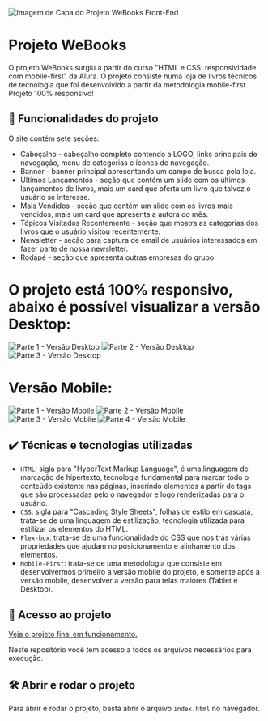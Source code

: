 ![Imagem de Capa do Projeto WeBooks Front-End](https://github.com/josewellingtonn/webooks/assets/152819590/63f06979-c756-47b7-a3c1-f564552ce3bc)



# Projeto WeBooks

O projeto WeBooks surgiu a partir do curso "HTML e CSS: responsividade com mobile-first" da Alura. O projeto consiste numa loja de livros técnicos de tecnologia que foi desenvolvido a partir da metodologia mobile-first. Projeto 100% responsivo!

## 🔨 Funcionalidades do projeto

O site contém sete seções:

* Cabeçalho - cabeçalho completo contendo a LOGO, links principais de navegação, menu de categorias e ícones de navegação.
* Banner - banner principal apresentando um campo de busca pela loja.
* Últimos Lançamentos - seção que contém um slide com os últimos lançamentos de livros, mais um card que oferta um livro que talvez o usuário se interesse.
* Mais Vendidos - seção que contém um slide com os livros mais vendidos, mais um card que apresenta a autora do mês.
* Tópicos Visitados Recentemente - seção que mostra as categorias dos livros que o usuário visitou recentemente.
* Newsletter - seção para captura de email de usuários interessados em fazer parte de nossa newsletter.
* Rodapé - seção que apresenta outras empresas do grupo.

# O projeto está 100% responsivo, abaixo é possível visualizar a versão Desktop:

![Parte 1 - Versão Desktop](https://github.com/josewellingtonn/webooks/assets/152819590/94aa950b-afbb-4390-b7ba-264b9bfdcffe)
![Parte 2 - Versão Desktop](https://github.com/josewellingtonn/webooks/assets/152819590/2346ab3c-e736-4244-8995-18b25311f397)
![Parte 3 - Versão Desktop](https://github.com/josewellingtonn/webooks/assets/152819590/0898c0c3-00de-41b6-b67f-fca4feb6d9fb)

# Versão Mobile:

![Parte 1 - Versão Mobile](https://github.com/josewellingtonn/webooks/assets/152819590/1d40501d-ba7c-4324-b8c4-62ce6562ef56)
![Parte 2 - Versão Mobile](https://github.com/josewellingtonn/webooks/assets/152819590/e86391c5-d073-4bde-82e3-d1efdebaff6f)
![Parte 3 - Versão Mobile](https://github.com/josewellingtonn/webooks/assets/152819590/7dedfc1b-7a33-43ec-b788-0928824d5759)
![Parte 4 - Versão Mobile](https://github.com/josewellingtonn/webooks/assets/152819590/220e57c7-dbed-493f-8467-ad0ecaaaac77)

## ✔️ Técnicas e tecnologias utilizadas

- `HTML`: sigla para "HyperText Markup Language", é uma linguagem de marcação de hipertexto, tecnologia fundamental para marcar todo o conteúdo existente nas páginas, inserindo elementos a partir de tags que são processadas pelo o navegador e logo renderizadas para o usuário.
- `CSS`: sigla para "Cascading Style Sheets", folhas de estilo em cascata, trata-se de uma linguagem de estilização, tecnologia utilizada para estilizar os elementos do HTML.
- `Flex-box`: trata-se de uma funcionalidade do CSS que nos trás várias propriedades que ajudam no posicionamento e alinhamento dos elementos.
- `Mobile-First`: trata-se de uma metodologia que consiste em desenvolvermos primeiro a versão mobile do projeto, e somente após a versão mobile, desenvolver a versão para telas maiores (Tablet e Desktop).

## 📁 Acesso ao projeto

[Veja o projeto final em funcionamento.]()

Neste repositório você tem acesso a todos os arquivos necessários para execução.

## 🛠️ Abrir e rodar o projeto

Para abrir e rodar o projeto, basta abrir o arquivo `index.html` no navegador.
